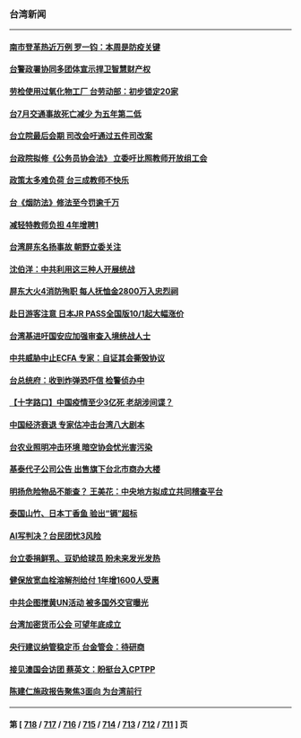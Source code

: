 ### 台湾新闻
---
#### [南市登革热近万例 罗一钧：本周是防疫关键](../../pages/ncid1349361/n14082422.md) 
#### [台警政署协同多团体宣示捍卫智慧财产权](../../pages/ncid1349361/n14082419.md) 
#### [劳检使用过氧化物工厂 台劳动部：初步锁定20家](../../pages/ncid1349361/n14082397.md) 
#### [台7月交通事故死亡减少 为五年第二低](../../pages/ncid1349361/n14082409.md) 
#### [台立院最后会期 司改会吁通过五件司改案](../../pages/ncid1349361/n14082413.md) 
#### [台政院拟修《公务员协会法》 立委吁比照教师开放组工会](../../pages/ncid1349361/n14082411.md) 
#### [政策太多难负荷 台三成教师不快乐](../../pages/ncid1349361/n14082398.md) 
#### [台《烟防法》修法至今罚逾千万](../../pages/ncid1349361/n14082399.md) 
#### [减轻特教师负担 4年增聘1](../../pages/ncid1349361/n14082383.md) 
#### [台湾屏东名扬事故 朝野立委关注](../../pages/ncid1349361/n14082384.md) 
#### [沈伯洋：中共利用这三种人开展统战](../../pages/ncid1349361/n14082205.md) 
#### [屏东大火4消防殉职 每人抚恤金2800万入忠烈祠](../../pages/ncid1349361/n14082338.md) 
#### [赴日游客注意 日本JR PASS全国版10/1起大幅涨价](../../pages/ncid1349361/n14082309.md) 
#### [台湾基进吁国安应加强审查入境统战人士](../../pages/ncid1349361/n14082156.md) 
#### [中共威胁中止ECFA 专家：自证其会撕毁协议](../../pages/ncid1349361/n14082047.md) 
#### [台总统府：收到炸弹恐吓信 检警侦办中](../../pages/ncid1349361/n14081966.md) 
#### [【十字路口】中国疫情至少3亿死 老胡涉间谍？](../../pages/ncid1349361/n14081722.md) 
#### [中国经济衰退 专家估冲击台湾八大剧本](../../pages/ncid1349361/n14081697.md) 
#### [台农业照明冲击环境 暗空协会忧光害污染](../../pages/ncid1349361/n14081727.md) 
#### [基泰代子公司公告 出售旗下台北市商办大楼](../../pages/ncid1349361/n14081724.md) 
#### [明扬危险物品不能查？ 王美花：中央地方拟成立共同稽查平台](../../pages/ncid1349361/n14081729.md) 
#### [泰国山竹、日本丁香鱼 验出“镉”超标](../../pages/ncid1349361/n14081731.md) 
#### [AI写判决？台民团忧3风险](../../pages/ncid1349361/n14081730.md) 
#### [台立委捐鲜乳、豆奶给球员 盼未来发光发热](../../pages/ncid1349361/n14081734.md) 
#### [健保放宽血栓溶解剂给付 1年增1600人受惠](../../pages/ncid1349361/n14081736.md) 
#### [中共企图搅黄UN活动 被多国外交官曝光](../../pages/ncid1349361/n14081668.md) 
#### [台湾加密货币公会 可望年底成立](../../pages/ncid1349361/n14081682.md) 
#### [央行建议纳管稳定币 台金管会：待研商](../../pages/ncid1349361/n14081658.md) 
#### [接见澳国会访团 蔡英文：盼挺台入CPTPP](../../pages/ncid1349361/n14081659.md) 
#### [陈建仁施政报告聚焦3面向 为台湾前行](../../pages/ncid1349361/n14081619.md) 

---
#### 第 [ [718](./718.md) / [717](./717.md) / [716](./716.md) / [715](./715.md) / [714](./714.md) / [713](./713.md) / [712](./712.md) / [711](./711.md) ] 页
